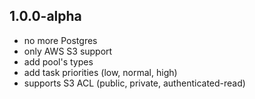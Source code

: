## 1.0.0-alpha
* no more Postgres
* only AWS S3 support
* add pool's types
* add task priorities (low, normal, high)
* supports S3 ACL (public, private, authenticated-read)

